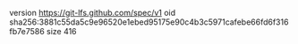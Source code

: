 version https://git-lfs.github.com/spec/v1
oid sha256:3881c55da5c9e96520e1ebed95175e90c4b3c5971cafebe66fd6f316fb7e7586
size 416
